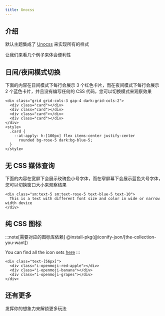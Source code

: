 ```yaml
---
title: Unocss
---
```


## 介绍

默认主题集成了 [Unocss](https://github.com/unocss/unocss) 来实现所有的样式

让我们来看几个例子来体会便利性

## 日间/夜间模式切换

下面的内容在日间模式下每行会展示 3 个红色卡片，而在夜间模式下每行会展示 2 个蓝色卡片，并且没有编写任何的 CSS 代码，您可以切换模式来观察效果

```svelte live
<div class="grid grid-cols-3 gap-4 dark:grid-cols-2">
  <div class="card"></div>
  <div class="card"></div>
  <div class="card"></div>
  <div class="card"></div>
</div>
<style>
  .card {
    --at-apply: h-[100px] flex items-center justify-center
      rounded bg-rose-5 dark:bg-blue-5;
  }
</style>
```

## 无 CSS 媒体查询

下面的内容在宽屏下会展示玫瑰色小号字体，而在窄屏幕下会展示蓝色大号字体，您可以切换窗口大小来观察结果

```svelte live
<div class="sm:text-5 sm:text-rose-5 text-blue-5 text-10">
  This is a text with different font size and color in wide or narrow width device
</div>
```

## 纯 CSS 图标

:::note[需要对应的图标库依赖]
@install-pkg(@iconify-json/[the-collection-you-want])

You can find all the icon sets [here](https://github.com/unocss/unocss/tree/main/packages/preset-icons/)
:::

```svelte live
<div class="text-[56px]">
  <div class="i-openmoji-red-apple"></div>
  <div class="i-openmoji-banana"></div>
  <div class="i-openmoji-grapes"></div>
</div>
```

## 还有更多

发挥你的想象力来解锁更多玩法